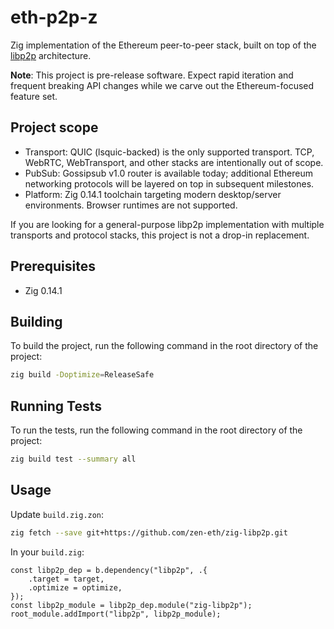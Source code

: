 # eth-p2p-z

Zig implementation of the Ethereum peer-to-peer stack, built on top of the [libp2p](https://libp2p.io/) architecture.

**Note**: This project is pre-release software. Expect rapid iteration and frequent breaking API changes while we carve out the Ethereum-focused feature set.

## Project scope

- Transport: QUIC (lsquic-backed) is the only supported transport. TCP, WebRTC, WebTransport, and other stacks are intentionally out of scope.
- PubSub: Gossipsub v1.0 router is available today; additional Ethereum networking protocols will be layered on top in subsequent milestones.
- Platform: Zig 0.14.1 toolchain targeting modern desktop/server environments. Browser runtimes are not supported.

If you are looking for a general-purpose libp2p implementation with multiple transports and protocol stacks, this project is not a drop-in replacement.

## Prerequisites

- Zig 0.14.1

## Building

To build the project, run the following command in the root directory of the project:

```bash
zig build -Doptimize=ReleaseSafe
```

## Running Tests

To run the tests, run the following command in the root directory of the project:

```bash
zig build test --summary all
```

## Usage

Update `build.zig.zon`:

```sh
zig fetch --save git+https://github.com/zen-eth/zig-libp2p.git
```

In your `build.zig`:

```zig
const libp2p_dep = b.dependency("libp2p", .{
    .target = target,
    .optimize = optimize,
});
const libp2p_module = libp2p_dep.module("zig-libp2p");
root_module.addImport("libp2p", libp2p_module);
```
